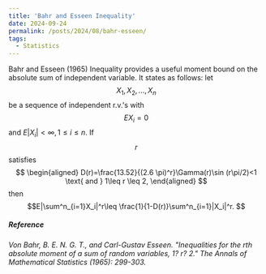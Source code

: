 ```yaml
---
title: 'Bahr and Esseen Inequality'
date: 2024-09-24
permalink: /posts/2024/08/bahr-esseen/
tags:
  - Statistics
---
```


Bahr and Esseen (1965) Inequality provides a useful moment bound on the absolute sum of independent variable. It states as follows: let $$X_1,X_2,\ldots , X_n$$ be a sequence of independent r.v.'s with $$EX_i=0$$ and $E|X_i|<\infty,1\leq i\leq n.$ If $$r$$ satisfies 
$$
\begin{aligned}
D(r)=\frac{13.52}{(2.6 \pi)^r}\Gamma(r)\sin (r\pi/2)<1 \text{ and } 1\leq r \leq 2,
\end{aligned}
$$
then $$E|\sum^n_{i=1}X_i|^r\leq \frac{1}{1-D(r)}\sum^n_{i=1}|X_i|^r.
$$

##### Reference

*Von Bahr, B. E. N. G. T., and Carl-Gustav Esseen. "Inequalities for the rth absolute moment of a sum of random variables, 1? r? 2." The Annals of Mathematical Statistics (1965): 299-303.*